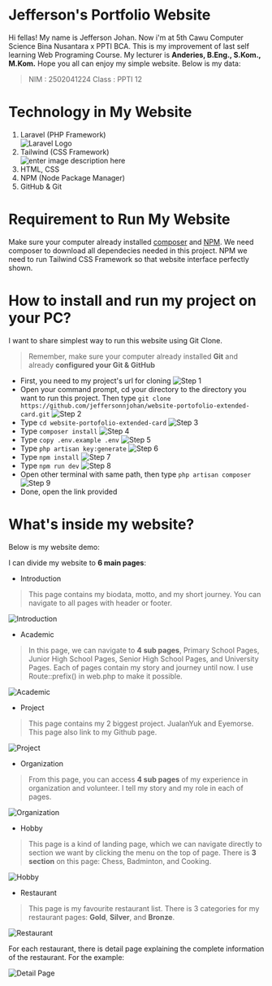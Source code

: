 # Jefferson's Portfolio Website

Hi fellas! My name is Jefferson Johan. Now i'm at 5th Cawu Computer Science Bina Nusantara x PPTI BCA. This is my improvement of last self learning Web Programing Course.  My lecturer is **Anderies, B.Eng., S.Kom., M.Kom.** Hope you all can enjoy my simple website. Below is my data:

> NIM  : 2502041224
>Class : PPTI 12


# Technology in My Website
1. Laravel (PHP Framework)<br>
![Laravel Logo](https://upload.wikimedia.org/wikipedia/commons/thumb/9/9a/Laravel.svg/200px-Laravel.svg.png)
2. Tailwind (CSS Framework)<br>
![enter image description here](https://upload.wikimedia.org/wikipedia/commons/thumb/d/d5/Tailwind_CSS_Logo.svg/200px-Tailwind_CSS_Logo.svg.png)
3. HTML, CSS
4. NPM (Node Package Manager)
5. GitHub & Git

# Requirement to Run My Website
Make sure your computer already installed [composer](https://getcomposer.org/download/) and [NPM](https://nodejs.org/en).  We need composer to download all dependecies needed in this project. NPM we need to run Tailwind CSS Framework so that website interface perfectly shown.

# How to install and run my project on your PC?

I want to share simplest way to run this website using Git Clone.

> Remember, make sure your computer already installed **Git** and already **configured your Git & GitHub**

 - First, you need to my project's url for cloning
 ![Step 1](https://github.com/jeffersonnjohan/website-portofolio-extended-card/blob/main/public/img/clone1.png)
- Open your command prompt, cd your directory to the directory you want to run this project. Then type `git clone https://github.com/jeffersonnjohan/website-portofolio-extended-card.git`
![Step 2](https://github.com/jeffersonnjohan/website-portofolio-extended-card/blob/main/public/img/clone2.png)
- Type `cd website-portofolio-extended-card`
![Step 3](https://github.com/jeffersonnjohan/website-portofolio-extended-card/blob/main/public/img/clone3.png)
- Type `composer install`
![Step 4](https://github.com/jeffersonnjohan/website-portofolio-extended-card/blob/main/public/img/clone4.png)
- Type `copy .env.example .env`
![Step 5](https://github.com/jeffersonnjohan/website-portofolio-extended-card/blob/main/public/img/clone5.png)
- Type `php artisan key:generate`
![Step 6](https://github.com/jeffersonnjohan/website-portofolio-extended-card/blob/main/public/img/clone6.png)
- Type `npm install`
![Step 7](https://github.com/jeffersonnjohan/website-portofolio-extended-card/blob/main/public/img/clone7.png)
- Type `npm run dev`
![Step 8](https://github.com/jeffersonnjohan/website-portofolio-extended-card/blob/main/public/img/clone8.png)
- Open other terminal with same path, then type `php artisan composer`
![Step 9](https://github.com/jeffersonnjohan/website-portofolio-extended-card/blob/main/public/img/clone9.png)
- Done, open the link provided

# What's inside my website?
Below is my website demo:


I can divide my website to **6 main pages**:
- Introduction
>This page contains my biodata, motto, and my short journey. You can navigate to all pages with header or footer.

![Introduction](https://github.com/jeffersonnjohan/website-portofolio-extended-card/blob/main/public/img/introductionn.png)
- Academic
> In this page, we can navigate to **4 sub pages**, Primary School Pages, Junior High School Pages, Senior High School Pages, and University Pages. Each of pages contain my story and journey until now. I use Route::prefix() in web.php to make it possible.

![Academic](https://github.com/jeffersonnjohan/website-portofolio-extended-card/blob/main/public/img/academicc.png)
- Project
> This page contains my 2 biggest project. JualanYuk and Eyemorse. This page also link to my Github page.

![Project](https://github.com/jeffersonnjohan/website-portofolio-extended-card/blob/main/public/img/projectt.png)
- Organization
> From this page, you can access **4 sub pages** of my experience in organization and volunteer. I tell my story and my role in each of pages.

![Organization](https://github.com/jeffersonnjohan/website-portofolio-extended-card/blob/main/public/img/organizationn.png)
- Hobby
> This page is a kind of landing page, which we can navigate directly to section we want by clicking the menu on the top of page. There is **3 section** on this page: Chess, Badminton, and Cooking.
 
![Hobby](https://github.com/jeffersonnjohan/website-portofolio-extended-card/blob/main/public/img/hobbyy.png)

- Restaurant
> This page is my favourite restaurant list. There is 3 categories for my restaurant pages: **Gold**, **Silver**, and **Bronze**.

![Restaurant](https://github.com/jeffersonnjohan/website-portofolio-extended-card/blob/main/public/img/restaurant.png)

 For each restaurant, there is detail page explaining the complete information of the restaurant. For the example:

![Detail Page](https://github.com/jeffersonnjohan/website-portofolio-extended-card/blob/main/public/img/detailPage.png)
